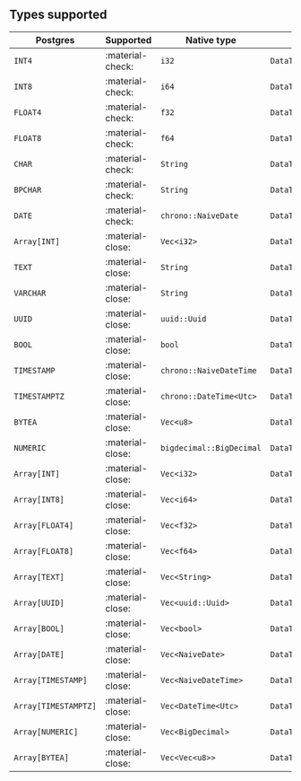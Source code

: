 ## Types supported

| Postgres             | Supported        | Native type              | Arrow                           | Notes |
|----------------------|------------------|--------------------------|---------------------------------|-------|
| `INT4`               | :material-check: | `i32`                    | `DataType::Int32`               |       |
| `INT8`               | :material-check: | `i64`                    | `DataType::Int64`               |       |
| `FLOAT4`             | :material-check: | `f32`                    | `DataType::Float32`             |       |
| `FLOAT8`             | :material-check: | `f64`                    | `DataType::Float64`             |       |
| `CHAR`               | :material-check: | `String`                 | `DataType::Utf8`                |       |
| `BPCHAR`             | :material-check: | `String`                 | `DataType::Utf8`                |       |
| `DATE`               | :material-check: | `chrono::NaiveDate`      | `DataType::Date32`              |       |
| `Array[INT]`         | :material-close: | `Vec<i32>`               | `DataType::List`                |       |
| `TEXT`               | :material-close: | `String`                 | `DataType::Utf8`                |       |
| `VARCHAR`            | :material-close: | `String`                 | `DataType::Utf8`                |       |
| `UUID`               | :material-close: | `uuid::Uuid`             | `DataType::FixedSizeBinary(16)` |       |
| `BOOL`               | :material-close: | `bool`                   | `DataType::Boolean`             |       |
| `TIMESTAMP`          | :material-close: | `chrono::NaiveDateTime`  | `DataType::Timestamp`           |       |
| `TIMESTAMPTZ`        | :material-close: | `chrono::DateTime<Utc>`  | `DataType::Timestamp`           |       |
| `BYTEA`              | :material-close: | `Vec<u8>`                | `DataType::Binary`              |       |
| `NUMERIC`            | :material-close: | `bigdecimal::BigDecimal` | `DataType::Decimal128`          |       |
| `Array[INT]`         | :material-close: | `Vec<i32>`               | `DataType::List`                |       |
| `Array[INT8]`        | :material-close: | `Vec<i64>`               | `DataType::List`                |       |
| `Array[FLOAT4]`      | :material-close: | `Vec<f32>`               | `DataType::List`                |       |
| `Array[FLOAT8]`      | :material-close: | `Vec<f64>`               | `DataType::List`                |       |
| `Array[TEXT]`        | :material-close: | `Vec<String>`            | `DataType::List`                |       |
| `Array[UUID]`        | :material-close: | `Vec<uuid::Uuid>`        | `DataType::List`                |       |
| `Array[BOOL]`        | :material-close: | `Vec<bool>`              | `DataType::List`                |       |
| `Array[DATE]`        | :material-close: | `Vec<NaiveDate>`         | `DataType::List`                |       |
| `Array[TIMESTAMP]`   | :material-close: | `Vec<NaiveDateTime>`     | `DataType::List`                |       |
| `Array[TIMESTAMPTZ]` | :material-close: | `Vec<DateTime<Utc>`      | `DataType::List`                |       |
| `Array[NUMERIC]`     | :material-close: | `Vec<BigDecimal>`        | `DataType::List`                |       |
| `Array[BYTEA]`       | :material-close: | `Vec<Vec<u8>>`           | `DataType::List`                |       |
